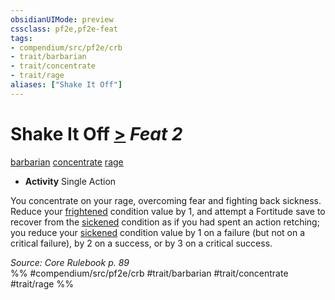 ```yaml
---
obsidianUIMode: preview
cssclass: pf2e,pf2e-feat
tags:
- compendium/src/pf2e/crb
- trait/barbarian
- trait/concentrate
- trait/rage
aliases: ["Shake It Off"]
---
```

# Shake It Off  [>](../../rules/core-rulebook/chapter-9-playing-the-game.md#Actions "Single Action") *Feat 2*  
[barbarian](../../rules/traits/barbarian.md)  [concentrate](../../rules/traits/concentrate.md)  [rage](../../rules/traits/rage.md)  

- **Activity** Single Action

You concentrate on your rage, overcoming fear and fighting back sickness. Reduce your [frightened](../../rules/conditions.md#Frightened) condition value by 1, and attempt a Fortitude save to recover from the [sickened](../../rules/conditions.md#Sickened) condition as if you had spent an action retching; you reduce your [sickened](../../rules/conditions.md#Sickened) condition value by 1 on a failure (but not on a critical failure), by 2 on a success, or by 3 on a critical success.

*Source: Core Rulebook p. 89*  
%% #compendium/src/pf2e/crb #trait/barbarian #trait/concentrate #trait/rage %%